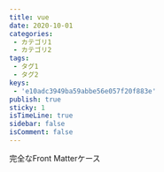 ```yaml
---
title: vue
date: 2020-10-01
categories:
 - カテゴリ1
 - カテゴリ2
tags:
 - タグ1
 - タグ2
keys:
 - 'e10adc3949ba59abbe56e057f20f883e'
publish: true
sticky: 1
isTimeLine: true
sidebar: false
isComment: false
---
```


完全なFront Matterケース
